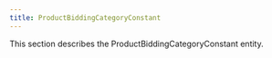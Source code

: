 ```yaml
---
title: ProductBiddingCategoryConstant 
---
```


This section describes the ProductBiddingCategoryConstant entity.
